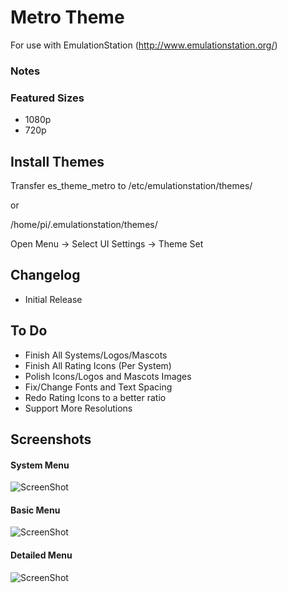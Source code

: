 # Metro Theme

For use with EmulationStation (http://www.emulationstation.org/)

### Notes

### Featured Sizes
* 1080p
* 720p

## Install Themes
Transfer es_theme_metro to /etc/emulationstation/themes/

or

/home/pi/.emulationstation/themes/

Open Menu -> Select UI Settings ->  Theme Set

## Changelog
* Initial Release

## To Do
* Finish All Systems/Logos/Mascots
* Finish All Rating Icons (Per System)
* Polish Icons/Logos and Mascots Images
* Fix/Change Fonts and Text Spacing
* Redo Rating Icons to a better ratio
* Support More Resolutions

## Screenshots

#### System Menu
![ScreenShot](http://i.imgur.com/SWU5Ac4.png)

#### Basic Menu
![ScreenShot](http://i.imgur.com/H9ZIxyz.png)

#### Detailed  Menu
![ScreenShot](http://i.imgur.com/ArzcMNz.png)



